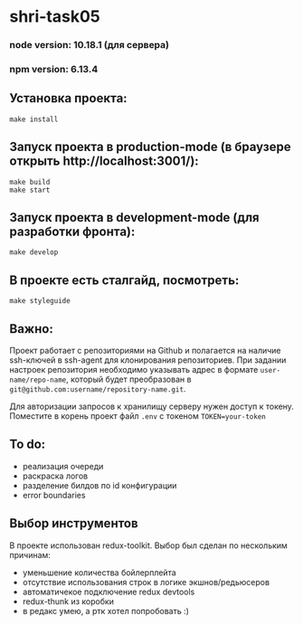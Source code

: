 # shri-task05

### node version: 10.18.1 (для сервера)
### npm version: 6.13.4


## Установка проекта:
```
make install
```

## Запуск проекта в production-mode (в браузере открыть http://localhost:3001/):
```
make build
make start
```

## Запуск проекта в development-mode (для разработки фронта):
```
make develop
```

## В проекте есть сталгайд, посмотреть:
```
make styleguide
```

## Важно:
Проект работает с репозиториями на Github и полагается на наличие ssh-ключей в ssh-agent для клонирования репозиториев. При задании настроек репозитория необходимо указывать адрес в формате `user-name/repo-name`, который будет преобразован в `git@github.com:username/repository-name.git`.

Для авторизации запросов к хранилищу серверу нужен доступ к токену. Поместите в корень проект файл `.env` c токеном `TOKEN=your-token`

## To do:
- реализация очереди
- раскраска логов
- разделение билдов по id конфигурации
- error boundaries

## Выбор инструментов
В проекте использован redux-toolkit. Выбор был сделан по нескольким причинам:
- уменьшение количества бойлерплейта
- отсутствие использования строк в логике экшнов/редьюсеров
- автоматичекое подключение redux devtools
- redux-thunk из коробки
- в редакс умею, а ртк хотел попробовать :)
